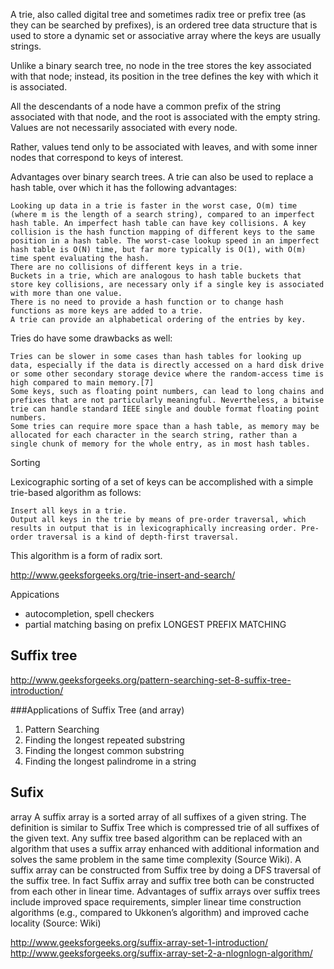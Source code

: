 A trie, also called digital tree and sometimes radix tree or prefix tree (as they can be searched by prefixes),
is an ordered tree data structure that is used to store a dynamic set or associative array
where the keys are usually strings.

Unlike a binary search tree, no node in the tree stores the key associated with that node;
instead, its position in the tree defines the key with which it is associated.

All the descendants of a node have a common prefix of the string associated with that node,
 and the root is associated with the empty string.
 Values are not necessarily associated with every node.

Rather, values tend only to be associated with leaves, and with some inner nodes that correspond to keys of interest.


Advantages over binary search trees.
A trie can also be used to replace a hash table, over which it has the following advantages:

    Looking up data in a trie is faster in the worst case, O(m) time (where m is the length of a search string), compared to an imperfect hash table. An imperfect hash table can have key collisions. A key collision is the hash function mapping of different keys to the same position in a hash table. The worst-case lookup speed in an imperfect hash table is O(N) time, but far more typically is O(1), with O(m) time spent evaluating the hash.
    There are no collisions of different keys in a trie.
    Buckets in a trie, which are analogous to hash table buckets that store key collisions, are necessary only if a single key is associated with more than one value.
    There is no need to provide a hash function or to change hash functions as more keys are added to a trie.
    A trie can provide an alphabetical ordering of the entries by key.

Tries do have some drawbacks as well:

    Tries can be slower in some cases than hash tables for looking up data, especially if the data is directly accessed on a hard disk drive or some other secondary storage device where the random-access time is high compared to main memory.[7]
    Some keys, such as floating point numbers, can lead to long chains and prefixes that are not particularly meaningful. Nevertheless, a bitwise trie can handle standard IEEE single and double format floating point numbers.
    Some tries can require more space than a hash table, as memory may be allocated for each character in the search string, rather than a single chunk of memory for the whole entry, as in most hash tables.


Sorting

Lexicographic sorting of a set of keys can be accomplished with a simple trie-based algorithm as follows:

    Insert all keys in a trie.
    Output all keys in the trie by means of pre-order traversal, which results in output that is in lexicographically increasing order. Pre-order traversal is a kind of depth-first traversal.

This algorithm is a form of radix sort.

http://www.geeksforgeeks.org/trie-insert-and-search/

Appications
- autocompletion, spell checkers
- partial matching basing on prefix
LONGEST PREFIX MATCHING


## Suffix tree

http://www.geeksforgeeks.org/pattern-searching-set-8-suffix-tree-introduction/

###Applications of Suffix Tree (and array)
1) Pattern Searching
2) Finding the longest repeated substring
3) Finding the longest common substring
4) Finding the longest palindrome in a string


## Sufix
array
A suffix array is a sorted array of all suffixes of a given string. The definition is similar to Suffix Tree which is compressed trie of all suffixes of the given text. Any suffix tree based algorithm can be replaced with an algorithm that uses a suffix array enhanced with additional information and solves the same problem in the same time complexity (Source Wiki).
A suffix array can be constructed from Suffix tree by doing a DFS traversal of the suffix tree. In fact Suffix array and suffix tree both can be constructed from each other in linear time.
Advantages of suffix arrays over suffix trees include improved space requirements, simpler linear time construction algorithms (e.g., compared to Ukkonen’s algorithm) and improved cache locality (Source: Wiki)

http://www.geeksforgeeks.org/suffix-array-set-1-introduction/
http://www.geeksforgeeks.org/suffix-array-set-2-a-nlognlogn-algorithm/